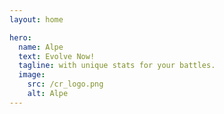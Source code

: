 ```yaml
---
layout: home

hero:
  name: Alpe
  text: Evolve Now!
  tagline: with unique stats for your battles.
  image:
    src: /cr_logo.png
    alt: Alpe
---
```


<style>
:root {

  --vp-home-hero-name-color: transparent;
  --vp-home-hero-name-background: -webkit-linear-gradient(70deg, #f9a949 10%, #ffffff);

  --vp-home-hero-image-background-image: linear-gradient(10deg, #f9a949 50%, #ffffff 20%);
  --vp-home-hero-image-filter: blur(44px);
}

@media (min-width: 640px) {
  :root {
    --vp-home-hero-image-filter: blur(56px);
  }
}

@media (min-width: 960px) {
  :root {
    --vp-home-hero-image-filter: blur(68px);
  }
}
</style>